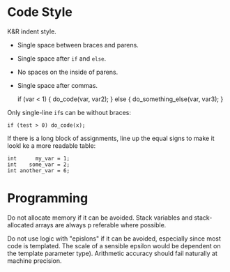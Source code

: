Code Style
==========

K&R indent style. 

* Single space between braces and parens. 
* Single space after `if` and `else`.
* No spaces on the inside of parens.
* Single space after commas.


    if (var < 1) {
        do_code(var, var2);
    } else {
        do_something_else(var, var3);
    }

Only single-line `if`s can be without braces:

    if (test > 0) do_code(x);

If there is a long block of assignments, line up the equal signs to make it lookl ke a more readable table:

    int      my_var = 1;
    int    some_var = 2;
    int another_var = 6;

Programming
===========

Do not allocate memory if it can be avoided. Stack variables and stack-allocated arrays are always p
referable where possible.

Do not use logic with "epislons" if it can be avoided, especially since most code is templated.
The scale of a sensible epsilon would be dependent on the template parameter type). Arithmetic
accuracy should fail naturally at machine precision.
